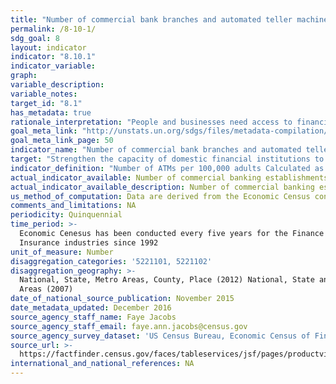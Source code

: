 ```yaml
---
title: "Number of commercial bank branches and automated teller machines (ATMs) per 100,000 adults"
permalink: /8-10-1/
sdg_goal: 8
layout: indicator
indicator: "8.10.1"
indicator_variable: 
graph: 
variable_description: 
variable_notes: 
target_id: "8.1"
has_metadata: true
rationale_interpretation: "People and businesses need access to financial services that are safe, reliable, and convenient. The high costs of providing these services, particularly to those living and working in more remote areas or for those whose transaction values are low, have led to limited access. New technologies and delivery channels are lowering costs and bringing timely and appropriate services to even more people, but require the institutions providing or partnering to provide services to have the capability to design and deliver these services."
goal_meta_link: "http://unstats.un.org/sdgs/files/metadata-compilation/Metadata-Goal-8.pdf"
goal_meta_link_page: 50
indicator_name: "Number of commercial bank branches and automated teller machines (ATMs) per 100,000 adults"
target: "Strengthen the capacity of domestic financial institutions to encourage and expand access to banking, insurance and financial services for all."
indicator_definition: "Number of ATMs per 100,000 adults Calculated as: (number of ATMs)*100,000/adult population in the reporting country. Number of branches per 100,000 adults Calculated as follows: (number of institutions + number of branches)*100,000/adult population in the reporting country - calculated separately for commercial banks, credit unions and financial cooperatives, and all MFIs."
actual_indicator_available: Number of commercial banking establishments
actual_indicator_available_description: Number of commercial banking establishments
us_method_of_computation: Data are derived from the Economic Census conducted by the US Census Bureau
comments_and_limitations: NA
periodicity: Quinquennial
time_period: >-
  Economic Cenesus has been conducted every five years for the Finance and
  Insurance industries since 1992
unit_of_measure: Number
disaggregation_categories: '5221101, 5221102'
disaggregation_geography: >-
  National, State, Metro Areas, County, Place (2012) National, State and Metro
  Areas (2007)
date_of_national_source_publication: November 2015
date_metadata_updated: December 2016
source_agency_staff_name: Faye Jacobs
source_agency_staff_email: faye.ann.jacobs@census.gov
source_agency_survey_dataset: 'US Census Bureau, Economic Census of Finance and Insurance'
source_url: >-
  https://factfinder.census.gov/faces/tableservices/jsf/pages/productview.xhtml?pid=ECN_2012_US_52A1&prodType=table
international_and_national_references: NA
---
```

